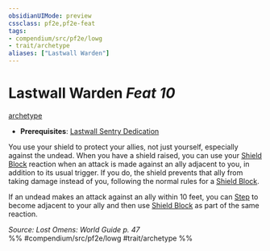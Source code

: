 ```yaml
---
obsidianUIMode: preview
cssclass: pf2e,pf2e-feat
tags:
- compendium/src/pf2e/lowg
- trait/archetype
aliases: ["Lastwall Warden"]
---
```

# Lastwall Warden  *Feat 10*  
[archetype](../../rules/traits/archetype.md)  

- **Prerequisites**: [Lastwall Sentry Dedication](lastwall-sentry-dedication-lowg.md)

You use your shield to protect your allies, not just yourself, especially against the undead. When you have a shield raised, you can use your [Shield Block](shield-block.md) reaction when an attack is made against an ally adjacent to you, in addition to its usual trigger. If you do, the shield prevents that ally from taking damage instead of you, following the normal rules for a [Shield Block](shield-block.md).

If an undead makes an attack against an ally within 10 feet, you can [Step](../../rules/actions/step.md) to become adjacent to your ally and then use [Shield Block](shield-block.md) as part of the same reaction.

*Source: Lost Omens: World Guide p. 47*  
%% #compendium/src/pf2e/lowg #trait/archetype %%